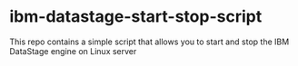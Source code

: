 ibm-datastage-start-stop-script
===============================

This repo contains a simple script that allows you to start and stop the IBM DataStage engine on Linux server

